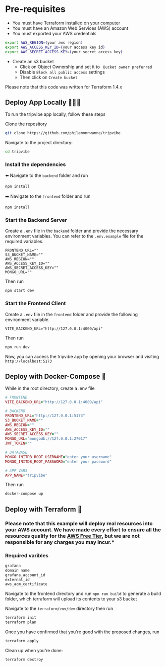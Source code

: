 # Pre-requisites

- You must have Terraform installed on your computer
- You must have an Amazon Web Services (AWS) account
- You must exported your AWS credentials

```sh
export AWS_REGION=(your aws region)
export AWS_ACCESS_KEY_ID=(your access key id)
export AWS_SECRET_ACCESS_KEY=(your secret access key)
```

- Create an s3 bucket
  - Click on Object Ownership and set it to `
    Bucket owner preferred`
  - Disable `Block all public access` settings
  - Then click on `Create bucket`

Please note that this code was written for Terraform 1.4.x

## Deploy App Locally 👨🏾‍💻

To run the tripvibe app locally, follow these steps

Clone the repository

```sh
git clone https://github.com/philemonnwanne/tripvibe
```

Navigate to the project directory:

```sh
cd tripvibe
```

### Install the dependencies

⬅️ Navigate to the `backend` folder and run

```sh
npm install
```

➡️ Navigate to the `frontend` folder and run

```sh
npm install
```

### Start the Backend Server

Create a `.env` file in the `backend` folder and provide the necessary environment variables. You can refer to the `.env.example` file for the required variables.

```.env
FRONTEND_URL=""
S3_BUCKET_NAME=""
AWS_REGION=""
AWS_ACCESS_KEY_ID=""
AWS_SECRET_ACCESS_KEY=""
MONGO_URL=""
```

Then run

```sh
npm start dev
```

### Start the Frontend Client

Create a `.env` file in the `frontend` folder and provide the following environment variable.

```env
VITE_BACKEND_URL="http://127.0.0.1:4000/api"
```

Then run

```sh
npm run dev
```

Now, you can access the tripvibe app by opening your browser and visiting `http://localhost:5173`

## Deploy with Docker-Compose 🐬

While in the root directory, create a .env file

```ruby
# FRONTEND
VITE_BACKEND_URL="http://127.0.0.1:4000/api"

# BACKEND
FRONTEND_URL="http://127.0.0.1:5173"
S3_BUCKET_NAME=""
AWS_REGION=""
AWS_ACCESS_KEY_ID=""
AWS_SECRET_ACCESS_KEY=""
MONGO_URL="mongodb://127.0.0.1:27017"
JWT_TOKEN=""

# DATABASE
MONGO_INITDB_ROOT_USERNAME="enter your username"
MONGO_INITDB_ROOT_PASSWORD="enter your password"

# APP VARS
APP_NAME="tripvibe"
```

Then run

```sh
docker-compose up
```

## Deploy with Terraform 🐢

### Please note that this example will deploy real resources into your AWS account. We have made every effort to ensure all the resources qualify for the [AWS Free Tier](https://aws.amazon.com/free/), but we are not responsible for any charges you may incur.*

### Required varibles

```python
grafana
domain name
grafana_account_id
external_id
aws_acm_certificate
```

Navigate to the frontend directory and run `npm run build` to generate a build folder, which terraform will upload its contents to your s3 bucket

Navigate to the `terraform/env/dev` directory then run 

```sh
terraform init
terraform plan
```

Once you have confirmed that you're good with the proposed changes, run

```sh
terraform apply
```

Clean up when you're done:

```sh
terraform destroy
```